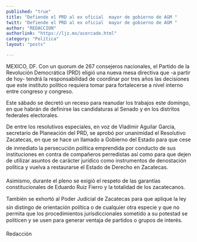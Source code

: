 ```yaml
---
published: "true"
title: "Defiende el PRD al ex oficial  mayor de gobierno de AGM "
twitt: "Defiende el PRD al ex oficial  mayor de gobierno de AGM "
author: "REDACCION"
authorlink: "https://ljz.mx/acercade.html"
category: "Política"
layout: "posts"

---
```



  MEXICO, DF. Con un quorum de 267 consejeros nacionales, el Partido de la Revolución Democrática (PRD) eligió una nueva mesa directiva que -a partir de hoy- tendrá la responsabilidad de coordinar por tres años las decisiones que este instituto político requiera tomar para fortalecerse a nivel interno entre congreso y congreso.



Este sábado se decretó un receso para reanudar los trabajos este domingo, en que habrán de definirse las candidaturas al Senado y en los distritos federales electorales.  

  De entre los resolutivos especiales, en voz de Vladimir Aguilar García, secretario de Planeación del PRD, se aprobó por unanimidad el Resolutivo Zacatecas, en que se hace un llamado a Gobierno del Estado para que cese de inmediato la persecución política emprendida por conducto de sus instituciones en contra de compañeros perredistas así como para que dejen de utilizar asuntos de carácter jurídico como instrumentos de denostación política y vuelva a restaurarse el Estado de Derecho en Zacatecas.



  Asimismo, durante el pleno se exigió el respeto de las garantías constitucionales de Eduardo Ruiz Fierro y la totalidad de los zacatecanos.



  También se exhortó al Poder Judicial de Zacatecas para que aplique la ley sin distingo de orientación política o de cualquier otra especie y que no permita que los procedimientos jurisdiccionales sometido a su potestad se politicen y se usen para generar ventaja de partidos o grupos de interés.



  Redacción

